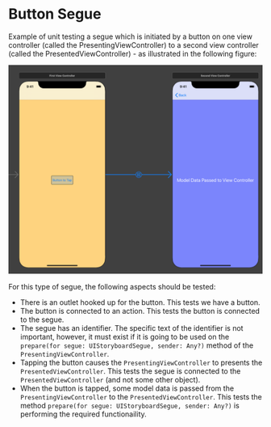 # Button Segue

Example of unit testing a segue which is initiated by a button on one view 
controller (called the PresentingViewController) to a second view controller 
(called the PresentedViewController) - as illustrated in the following figure:


![Button Storyboard Segue](./images/ButtonStoryboardSegue.png "Simple Storyboard Segue using a button to initiate the segue")

For this type of segue, the following aspects should be tested:
- There is an outlet hooked up for the button. This tests we have a button.
- The button is connected to an action. This tests the button is connected to the segue.
- The segue has an identifier. The specific text of the identifier is not important, however, it must exist if it is going to be used on the `prepare(for segue: UIStoryboardSegue, sender: Any?)` method of the `PresentingViewController`.
- Tapping the button causes the `PresentingViewController` to presents the `PresentedViewController`. This tests the segue is connected to the `PresentedViewController` (and not some other object). 
- When the button is tapped, some model data is passed from the `PresentingViewController` to the `PresentedViewController`. This tests the method  `prepare(for segue: UIStoryboardSegue, sender: Any?)` is performing the required functionaility.
